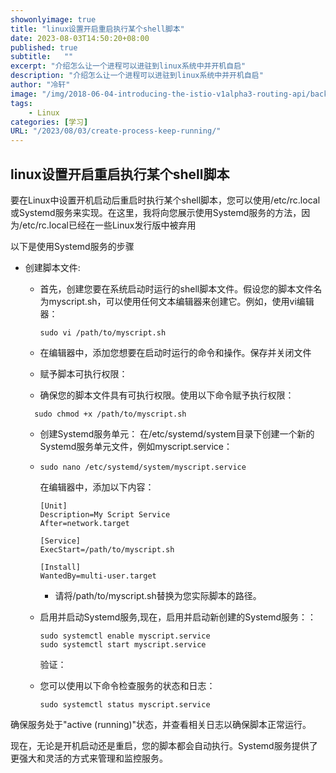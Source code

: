 ```yaml
---
showonlyimage: true
title: "linux设置开启重启执行某个shell脚本"
date: 2023-08-03T14:50:20+08:00
published: true
subtitle:   ""
excerpt: "介绍怎么让一个进程可以进驻到linux系统中并开机自启"
description: "介绍怎么让一个进程可以进驻到linux系统中并开机自启"
author: "冷轩"
image: "/img/2018-06-04-introducing-the-istio-v1alpha3-routing-api/background.jpg"
tags:
    - Linux
categories: [学习]
URL: "/2023/08/03/create-process-keep-running/"
---
```


## linux设置开启重启执行某个shell脚本


要在Linux中设置开机启动后重启时执行某个shell脚本，您可以使用/etc/rc.local或Systemd服务来实现。在这里，我将向您展示使用Systemd服务的方法，因为/etc/rc.local已经在一些Linux发行版中被弃用

以下是使用Systemd服务的步骤

- 创建脚本文件:
  - 首先，创建您要在系统启动时运行的shell脚本文件。假设您的脚本文件名为myscript.sh，可以使用任何文本编辑器来创建它。例如，使用vi编辑器：
    ```shell
    sudo vi /path/to/myscript.sh
    ```
  - 在编辑器中，添加您想要在启动时运行的命令和操作。保存并关闭文件

  - 赋予脚本可执行权限：
  - 确保您的脚本文件具有可执行权限。使用以下命令赋予执行权限：

  ```shell
    sudo chmod +x /path/to/myscript.sh
    ```
    
  - 创建Systemd服务单元：
  在/etc/systemd/system目录下创建一个新的Systemd服务单元文件，例如myscript.service：
  - ```shell
    sudo nano /etc/systemd/system/myscript.service
    ```
    在编辑器中，添加以下内容：
    ```shell
    [Unit]
    Description=My Script Service
    After=network.target
    
    [Service]
    ExecStart=/path/to/myscript.sh
    
    [Install]
    WantedBy=multi-user.target
    ```
    
    - 请将/path/to/myscript.sh替换为您实际脚本的路径。

  - 启用并启动Systemd服务,现在，启用并启动新创建的Systemd服务：：
    ```shell
    sudo systemctl enable myscript.service
    sudo systemctl start myscript.service
    ```
    验证：
  - 您可以使用以下命令检查服务的状态和日志：
    ```shell
    sudo systemctl status myscript.service
    ```
    

确保服务处于"active (running)"状态，并查看相关日志以确保脚本正常运行。

现在，无论是开机启动还是重启，您的脚本都会自动执行。Systemd服务提供了更强大和灵活的方式来管理和监控服务。



